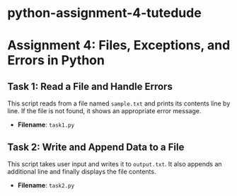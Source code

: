 # python-assignment-4-tutedude
# Assignment 4: Files, Exceptions, and Errors in Python

## Task 1: Read a File and Handle Errors

This script reads from a file named `sample.txt` and prints its contents line by line. 
If the file is not found, it shows an appropriate error message.

- **Filename**: `task1.py`

## Task 2: Write and Append Data to a File

This script takes user input and writes it to `output.txt`. It also appends an additional line 
and finally displays the file contents.

- **Filename**: `task2.py`

